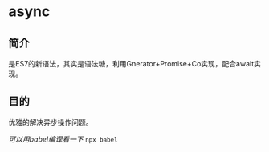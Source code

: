 # async #

## 简介 ##

是ES7的新语法，其实是语法糖，利用Gnerator+Promise+Co实现，配合await实现。

## 目的 ##

优雅的解决异步操作问题。

*可以用babel编译看一下*
`npx babel`
